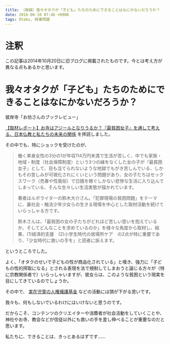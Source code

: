 ```yaml
---
title: （再録）我々オタクが「子ども」たちのためにできることはなにかないだろうか？
date: 2016-06-10 07:46 +0900
tags: Otaku, 時事問題
---
```


# 注釈

この記事は2014年10月20日に旧ブログに掲載されたものです。今とは考え方が異なる点もあるかと思います。

# 我々オタクが「子ども」たちのためにできることはなにかないだろうか？

彼岸寺「お坊さんのブックレビュー」

[【取材レポート】お寺はアジールとなりうるか？『最貧困女子』を通して考える、日本仏教と私たちの未来の関係](http://www.higan.net/book_review/2014/10/book2.html)
を拝読しました。

その中でも、特にショックを受けたのが、

> 働く単身女性の3分の1が年収114万円未満で生活が苦しく、中でも家族・地域・制度（社会保障制度）という3つの縁をなくした女の子が『最貧困女子』として、目も当てられないような地獄でもがき苦しんでいる、しかもその苦しみが可視化されにくいという問題があり、女の子たちはセックスワーク（売春や性風俗）で日銭を稼ぐしかない悲惨な生活に入り込んでしまっている、そんな生々しい生活実態が描かれています。
>
>著者はルポライターの鈴木大介さん。「犯罪現場の貧困問題」をテーマに、裏社会・触法少年少女らの生きる現場を中心とした取材活動を続けていらっしゃる方です。
>
>鈴木さんは、「最貧困の女の子たちがどれほど苦しい思いを抱えているか、そしてどんなことを求めているのか」を様々な角度から取材し、結果、(1)経済的支援　(2)小学生時代の居場所ケア　の2点が特に重要であり、「少女時代に救いの手を」と読者に訴えます。

というところでした。

よく、「オタクのせいで子どもの性が商品化されている」と嘆き、強力に「子どもの性的搾取になる」とされる表現を法で規制してしまおうと論じる方々が（特に宗教関係者で）いらっしゃいますが、彼女らは、このような貧困という現実を目にしてきているのでしょうか。

その中で、
[実在児童の人権擁護基金](http://jjkikin.sakura.ne.jp/)
などの活動には頭が下がる思いです。

我々も、何もしないでいるわけにはいけないと思うのです。

だからこそ、コンテンツのクリエイターや消費者が社会活動をしていくことや、神社やお寺、教会などが信徒以外にも救いの手を差し伸べることが重要なのだと思います。

私たちに、できることは、きっとあるはずです……
